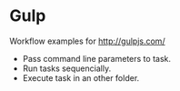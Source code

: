 # Gulp

Workflow examples for http://gulpjs.com/

* Pass command line parameters to task.
* Run tasks sequencially.
* Execute task in an other folder.